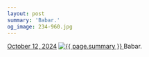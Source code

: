 ```yaml
---
layout: post
summary: 'Babar.'
og_image: 234-960.jpg
---
```


<p>
  <time>
    <a href="/234">October 12, 2024</a>
  </time>
  <a href="/234">
    <img src="{{ site.assets_url }}/234-480.jpg" srcset="{{ site.assets_url }}/234-240.jpg 240w, {{ site.assets_url }}/234-480.jpg 480w, {{ site.assets_url }}/234-720.jpg 720w, {{ site.assets_url }}/234-960.jpg 960w" sizes="(min-width: 700px) 50vw, calc(100vw - 2rem)" alt="{{ page.summary }}" />
  </a>
  <span>Babar.</span>
</p>
